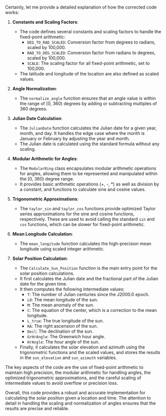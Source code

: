  Certainly, let me provide a detailed explanation of how the corrected code works:

1. **Constants and Scaling Factors**:
   - The code defines several constants and scaling factors to handle the fixed-point arithmetic:
     - `DEG_TO_RAD_SCALED`: Conversion factor from degrees to radians, scaled by 100,000.
     - `RAD_TO_DEG_SCALED`: Conversion factor from radians to degrees, scaled by 100,000.
     - `SCALE`: The scaling factor for all fixed-point arithmetic, set to 100,000.
   - The latitude and longitude of the location are also defined as scaled values.

2. **Angle Normalization**:
   - The `normalize_angle` function ensures that an angle value is within the range of [0, 360) degrees by adding or subtracting multiples of 360 degrees.

3. **Julian Date Calculation**:
   - The `JulianDate` function calculates the Julian date for a given year, month, and day. It handles the edge case where the month is January or February by adjusting the year and month.
   - The Julian date is calculated using the standard formula without any scaling.

4. **Modular Arithmetic for Angles**:
   - The `ModularRing` class encapsulates modular arithmetic operations for angles, allowing them to be represented and manipulated within the [0, 360) degree range.
   - It provides basic arithmetic operations (+, -, *) as well as division by a constant, and functions to calculate sine and cosine values.

5. **Trigonometric Approximations**:
   - The `taylor_sin` and `taylor_cos` functions provide optimized Taylor series approximations for the sine and cosine functions, respectively. These are used to avoid calling the standard `sin` and `cos` functions, which can be slower for fixed-point arithmetic.

6. **Mean Longitude Calculation**:
   - The `mean_longitude` function calculates the high-precision mean longitude using scaled integer arithmetic.

7. **Solar Position Calculation**:
   - The `Calculate_Sun_Position` function is the main entry point for the solar position calculations.
   - It first calculates the Julian date and the fractional part of the Julian date for the given time.
   - It then computes the following intermediate values:
     - `T`: The number of Julian centuries since the J2000.0 epoch.
     - `L0`: The mean longitude of the sun.
     - `M`: The mean anomaly of the sun.
     - `C`: The equation of the center, which is a correction to the mean longitude.
     - `L_true`: The true longitude of the sun.
     - `RA`: The right ascension of the sun.
     - `Decl`: The declination of the sun.
     - `GrHrAngle`: The Greenwich hour angle.
     - `HrAngle`: The hour angle of the sun.
   - Finally, it calculates the solar elevation and azimuth using the trigonometric functions and the scaled values, and stores the results in the `sun_elevation` and `sun_azimuth` variables.

The key aspects of the code are the use of fixed-point arithmetic to maintain high precision, the modular arithmetic for handling angles, the optimized trigonometric approximations, and the careful scaling of intermediate values to avoid overflow or precision loss.

Overall, this code provides a robust and accurate implementation for calculating the solar position given a location and time. The attention to detail in handling the scaling and normalization of angles ensures that the results are precise and reliable.
